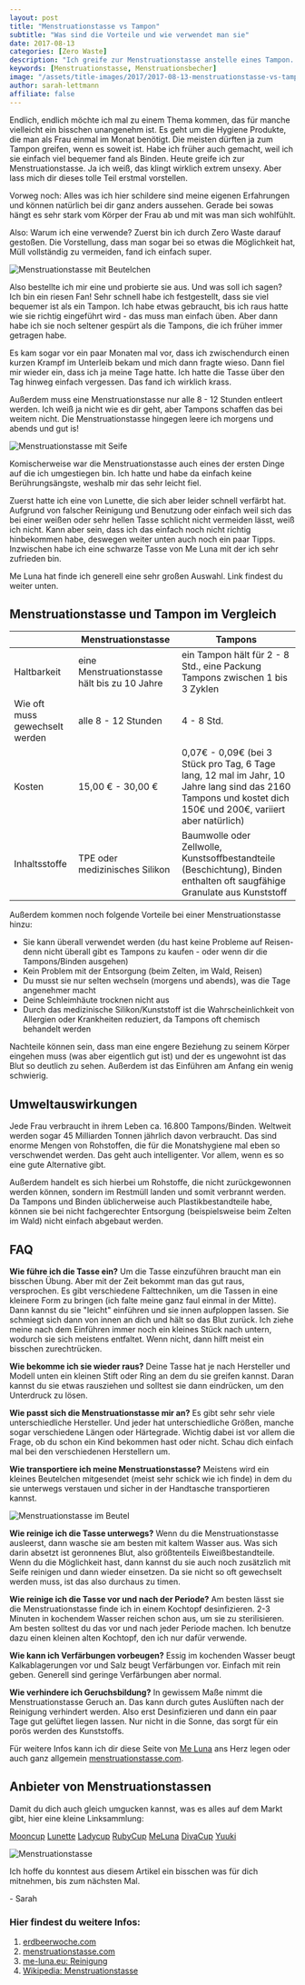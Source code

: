 ```yaml
---
layout: post
title: "Menstruationstasse vs Tampon"
subtitle: "Was sind die Vorteile und wie verwendet man sie"
date: 2017-08-13
categories: [Zero Waste]
description: "Ich greife zur Menstruationstasse anstelle eines Tampon. Sie ist ökologischer, spart Geld, ist genauso bequem und muss seltener gewechselt werden."
keywords: [Menstruationstasse, Menstruationsbecher]
image: "/assets/title-images/2017/2017-08-13-menstruationstasse-vs-tampon.jpg"
author: sarah-lettmann
affiliate: false
---
```

Endlich, endlich möchte ich mal zu einem Thema kommen, das für manche vielleicht ein bisschen unangenehm ist. Es geht um die Hygiene Produkte, die man als Frau einmal im Monat benötigt. Die meisten dürften ja zum Tampon greifen, wenn es soweit ist. Habe ich früher auch gemacht, weil ich sie einfach viel bequemer fand als Binden. Heute greife ich zur Menstruationstasse. Ja ich weiß, das klingt wirklich extrem unsexy. Aber lass mich dir dieses tolle Teil erstmal vorstellen.

Vorweg noch: Alles was ich hier schildere sind meine eigenen Erfahrungen und können natürlich bei dir ganz anders aussehen. Gerade bei sowas hängt es sehr stark vom Körper der Frau ab und mit was man sich wohlfühlt.

Also: Warum ich eine verwende? Zuerst bin ich durch Zero Waste darauf gestoßen. Die Vorstellung, dass man sogar bei so etwas die Möglichkeit hat, Müll vollständig zu vermeiden, fand ich einfach super.

![Menstruationstasse mit Beutelchen](/assets/inpost-images/2017/2017-08-13-menstruationstasse-auf-beutel.jpg)

Also bestellte ich mir eine und probierte sie aus. Und was soll ich sagen? Ich bin ein riesen Fan! Sehr schnell habe ich festgestellt, dass sie viel bequemer ist als ein Tampon. Ich habe etwas gebraucht, bis ich raus hatte wie sie richtig eingeführt wird - das muss man einfach üben. Aber dann habe ich sie noch seltener gespürt als die Tampons, die ich früher immer getragen habe.

Es kam sogar vor ein paar Monaten mal vor, dass ich zwischendurch einen kurzen Krampf im Unterleib bekam und mich dann fragte wieso. Dann fiel mir wieder ein, dass ich ja meine Tage hatte. Ich hatte die Tasse über den Tag hinweg einfach vergessen. Das fand ich wirklich krass.

Außerdem muss eine Menstruationstasse nur alle 8 - 12 Stunden entleert werden. Ich weiß ja nicht wie es dir geht, aber Tampons schaffen das bei weitem nicht. Die Menstruationstasse hingegen leere ich morgens und abends und gut is!

![Menstruationstasse mit Seife](/assets/inpost-images/2017/2017-08-13-menstruationstasse-mit-seife.jpg)

Komischerweise war die Menstruationstasse auch eines der ersten Dinge auf die ich umgestiegen bin. Ich hatte und habe da einfach keine Berührungsängste, weshalb mir das sehr leicht fiel.

Zuerst hatte ich eine von Lunette, die sich aber leider schnell verfärbt hat. Aufgrund von falscher Reinigung und Benutzung oder einfach weil sich das bei einer weißen oder sehr hellen Tasse schlicht nicht vermeiden lässt, weiß ich nicht. Kann aber sein, dass ich das einfach noch nicht richtig hinbekommen habe, deswegen weiter unten auch noch ein paar Tipps. Inzwischen habe ich eine schwarze Tasse von Me Luna mit der ich sehr zufrieden bin.

Me Luna hat finde ich generell eine sehr großen Auswahl. Link findest du weiter unten.

## Menstruationstasse und Tampon im Vergleich
<div class="table">
  <table>
    <thead>
      <tr>
        <th></th>
        <th>Menstruationstasse</th>
        <th>Tampons</th>
      </tr>
    </thead>
    <tbody>
      <tr>
        <td>
          Haltbarkeit
        </td>
        <td>
          eine Menstruationstasse hält bis zu 10 Jahre
        </td>
        <td>
          ein Tampon hält für 2 - 8 Std., eine Packung Tampons zwischen 1 bis 3 Zyklen
        </td>
      </tr>
      <tr>
        <td>
          Wie oft muss gewechselt werden
        </td>
        <td>
          alle 8 - 12 Stunden
        </td>
        <td>
          4 - 8 Std.
        </td>
      </tr>
      <tr>
        <td>
          Kosten
        </td>
        <td>
          15,00 € - 30,00 €
        </td>
        <td>
          0,07€ - 0,09€ (bei 3 Stück pro Tag, 6 Tage lang, 12 mal im Jahr, 10 Jahre lang sind das 2160 Tampons und kostet dich 150€ und 200€, variiert aber natürlich)
        </td>
      </tr>
      <tr>
        <td>
          Inhaltsstoffe
        </td>
        <td>
          TPE oder medizinisches Silikon
        </td>
        <td>
          Baumwolle oder Zellwolle, Kunstsoffbestandteile (Beschichtung), Binden enthalten oft saugfähige Granulate aus Kunststoff
        </td>
      </tr>
    </tbody>
  </table>
</div>

Außerdem kommen noch folgende Vorteile bei einer Menstruationstasse hinzu:

  * Sie kann überall verwendet werden (du hast keine Probleme auf Reisen- denn nicht überall gibt es Tampons zu kaufen - oder wenn dir die Tampons/Binden ausgehen)
  * Kein Problem mit der Entsorgung (beim Zelten, im Wald, Reisen)
  * Du musst sie nur selten wechseln (morgens und abends), was die Tage angenehmer macht
  * Deine Schleimhäute trocknen nicht aus
  * Durch das medizinische Silikon/Kunststoff ist die Wahrscheinlichkeit von Allergien oder Krankheiten reduziert, da Tampons oft chemisch behandelt werden

Nachteile können sein, dass man eine engere Beziehung zu seinem Körper eingehen muss (was aber eigentlich gut ist) und der es ungewohnt ist das Blut so deutlich zu sehen. Außerdem ist das Einführen am Anfang ein wenig schwierig.

## Umweltauswirkungen
Jede Frau verbraucht in ihrem Leben ca. 16.800 Tampons/Binden. Weltweit werden sogar 45 Milliarden Tonnen jährlich davon verbraucht. Das sind enorme Mengen von Rohstoffen, die für die Monatshygiene mal eben so verschwendet werden. Das geht auch intelligenter. Vor allem, wenn es so eine gute Alternative gibt.

Außerdem handelt es sich hierbei um Rohstoffe, die nicht zurückgewonnen werden können, sondern im Restmüll landen und somit verbrannt werden. Da Tampons und Binden üblicherweise auch Plastikbestandteile habe, können sie bei nicht fachgerechter Entsorgung (beispielsweise beim Zelten im Wald) nicht einfach abgebaut werden.

## FAQ
**Wie führe ich die Tasse ein?**
Um die Tasse einzuführen braucht man ein bisschen Übung. Aber mit der Zeit bekommt man das gut raus, versprochen. Es gibt verschiedene Falttechniken, um die Tassen in eine kleinere Form zu bringen (ich falte meine ganz faul einmal in der Mitte). Dann kannst du sie "leicht" einführen und sie innen aufploppen lassen. Sie schmiegt sich dann von innen an dich und hält so das Blut zurück. Ich ziehe meine nach dem Einführen immer noch ein kleines Stück nach untern, wodurch sie sich meistens entfaltet. Wenn nicht, dann hilft meist ein bisschen zurechtrücken.

**Wie bekomme ich sie wieder raus?**
Deine Tasse hat je nach Hersteller und Modell unten ein kleinen Stift oder Ring an dem du sie greifen kannst. Daran kannst du sie etwas rausziehen und solltest sie dann eindrücken, um den Unterdruck zu lösen.

**Wie passt sich die Menstruationstasse mir an?**
Es gibt sehr sehr viele unterschiedliche Hersteller. Und jeder hat unterschiedliche Größen, manche sogar verschiedene Längen oder Härtegrade. Wichtig dabei ist vor allem die Frage, ob du schon ein Kind bekommen hast oder nicht. Schau dich einfach mal bei den verschiedenen Herstellern um.

**Wie transportiere ich meine Menstruationstasse?**
Meistens wird ein kleines Beutelchen mitgesendet (meist sehr schick wie ich finde) in dem du sie unterwegs verstauen und sicher in der Handtasche transportieren kannst.

![Menstruationstasse im Beutel](/assets/inpost-images/2017/2017-08-13-menstruationstasse-in-beutel.jpg)

**Wie reinige ich die Tasse unterwegs?**
Wenn du die Menstruationstasse ausleerst, dann wasche sie am besten mit kaltem Wasser aus. Was sich darin absetzt ist geronnenes Blut, also größtenteils Eiweißbestandteile. Wenn du die Möglichkeit hast, dann kannst du sie auch noch zusätzlich mit Seife reinigen und dann wieder einsetzen. Da sie nicht so oft gewechselt werden muss, ist das also durchaus zu timen.

**Wie reinige ich die Tasse vor und nach der Periode?**
Am besten lässt sie die Menstruationstasse finde ich in einem Kochtopf desinfizieren. 2-3 Minuten in kochendem Wasser reichen schon aus, um sie zu sterilisieren. Am besten solltest du das vor und nach jeder Periode machen. Ich benutze dazu einen kleinen alten Kochtopf, den ich nur dafür verwende.

**Wie kann ich Verfärbungen vorbeugen?**
Essig im kochenden Wasser beugt Kalkablagerungen vor und Salz beugt Verfärbungen vor. Einfach mit rein geben. Generell sind geringe Verfärbungen aber normal.

**Wie verhindere ich Geruchsbildung?**
In gewissem Maße nimmt die Menstruationstasse Geruch an. Das kann durch gutes Auslüften nach der Reinigung verhindert werden. Also erst Desinfizieren und dann ein paar Tage gut gelüftet liegen lassen. Nur nicht in die Sonne, das sorgt für ein porös werden des Kunststoffs.

Für weitere Infos kann ich dir diese Seite von [Me Luna](http://www.me-luna.eu/MeLuna-Informationsseiten/MeLuna-Reinigung) ans Herz legen oder auch ganz allgemein [menstruationstasse.com](http://www.menstruationstasse.com/).

## Anbieter von Menstruationstassen
Damit du dich auch gleich umgucken kannst, was es alles auf dem Markt gibt, hier eine kleine Linksammlung:

[Mooncup](http://www.monomeer.de/index.php?page=product_details&category=41&artnr=159&product=mooncup+Menstruationskappe+Gre+A)
[Lunette](https://www.lunette.com/de/)
[Ladycup](http://www.ladycup.de/)
[RubyCup](http://www.ruby-cup.com/de/)
[MeLuna](http://www.me-luna.eu/)
[DivaCup](http://divacup.com/de/)
[Yuuki](http://www.menstruationstasse.de/)

![Menstruationstasse](/assets/inpost-images/2017/2017-08-13-menstruationstass.jpg)

Ich hoffe du konntest aus diesem Artikel ein bisschen was für dich mitnehmen, bis zum nächsten Mal.

\- Sarah

### Hier findest du weitere Infos:
1. [erdbeerwoche.com](http://www.erdbeerwoche.com)
2. [menstruationstasse.com](http://www.menstruationstasse.com/)
3. [me-luna.eu: Reinigung](http://www.me-luna.eu/MeLuna-Informationsseiten/MeLuna-Reinigung)
4. [Wikipedia: Menstruationstasse](https://de.wikipedia.org/wiki/Menstruationstasse)
